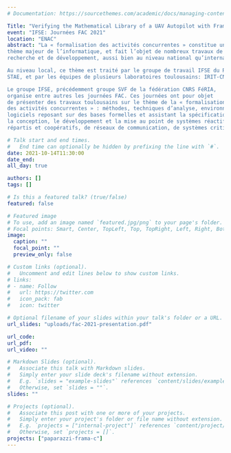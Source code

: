 ```yaml
---
# Documentation: https://sourcethemes.com/academic/docs/managing-content/

Title: "Verifying the Mathematical Library of a UAV Autopilot with Frama-C"
event: "IFSE: Journées FAC 2021"
location: "ENAC" 
abstract: "La « formalisation des activités concurrentes » constitue un
thème majeur de l’informatique, et fait l’objet de nombreux travaux de
recherche et de développement, aussi bien au niveau national qu’international.

Au niveau local, ce thème est traité par le groupe de travail IFSE du RTRA
STAE, et par les équipes de plusieurs laboratoires toulousains: IRIT-CNRS-UPS-INPT, LAAS-CNRS, ONERA.

Le groupe IFSE, précédemment groupe SVF de la fédération CNRS FéRIA,
organise entre autres les journées FAC. Ces journées ont pour objet
de présenter des travaux toulousains sur le thème de la « formalisation
des activités concurrentes » : méthodes, techniques d’analyse, environnements
logiciels reposant sur des bases formelles et assistant la spécification,
la conception, le développement et la mise au point de systèmes réactifs,
répartis et coopératifs, de réseaux de communication, de systèmes critiques…"

# Talk start and end times.
#   End time can optionally be hidden by prefixing the line with `#`.
date: 2021-10-14T11:30:00
date_end: 
all_day: true

authors: []
tags: []

# Is this a featured talk? (true/false)
featured: false

# Featured image
# To use, add an image named `featured.jpg/png` to your page's folder. 
# Focal points: Smart, Center, TopLeft, Top, TopRight, Left, Right, BottomLeft, Bottom, BottomRight.
image:
  caption: ""
  focal_point: ""
  preview_only: false

# Custom links (optional).
#   Uncomment and edit lines below to show custom links.
# links:
# - name: Follow
#   url: https://twitter.com
#   icon_pack: fab
#   icon: twitter

# Optional filename of your slides within your talk's folder or a URL.
url_slides: "uploads/fac-2021-presentation.pdf"

url_code:
url_pdf:
url_video: ""

# Markdown Slides (optional).
#   Associate this talk with Markdown slides.
#   Simply enter your slide deck's filename without extension.
#   E.g. `slides = "example-slides"` references `content/slides/example-slides.md`.
#   Otherwise, set `slides = ""`.
slides: ""

# Projects (optional).
#   Associate this post with one or more of your projects.
#   Simply enter your project's folder or file name without extension.
#   E.g. `projects = ["internal-project"]` references `content/project/deep-learning/index.md`.
#   Otherwise, set `projects = []`.
projects: ["paparazzi-frama-c"]
---
```


